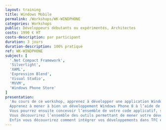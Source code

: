 ```yaml
---
layout: training
title: Windows Mobile
permalink: /Workshops/WK-WINDPHONE
categories: Workshops
public: Développeurs débutants ou expérimentés, Architectes
costs: 1990 € HT
costs-description: par participant
duration: 3 jours
duration-description: 100% pratique
ref: WK-WINDPHONE
subject: [
  '.Net Compact Framework',
  'Silverlight',
  'XAML',
  'Expression Blend',
  'Visual Studio',
  'MVVM',
  'Windows Phone Store'
]
presentation:
  'Au cours de ce workshop, apprenez à développer une application Windows Phone 8.
  Apprenez à mener à bien un développement Windows Phone 8 à l’aide de Expression Blend.
  Vous pourrez ensuite concevoir l’ensemble de votre code applicatif, sous Visual Studio, à l’aide de .Net Compact Framework, afin de mesurer la puissance que vous apporte ce framework. Aussi bien pour l’écriture de vos IHM que pour votre code métier ou pour les interactions avec les capteurs de l’appareil.
  Vous découvrirez l’ensemble des outils permettant de mener votre développement à bien, IDE, émulateur, tests sur appareil.
  Enfin vous découvrirez comment intégrer vos développements dans TFC et comment déployer votre application dans Windows Store.'
---
```

